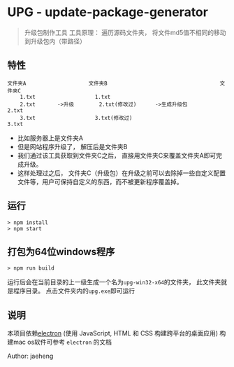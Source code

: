 # UPG - update-package-generator

> 升级包制作工具
> 工具原理： 遍历源码文件夹， 将文件md5值不相同的移动到升级包内（带路径）

## 特性
```
文件夹A					文件夹B									文件夹C
	1.txt 					1.txt
	2.txt 		->升级 		2.txt(修改过)		->生成升级包 		2.txt
	3.txt 					3.txt(修改过)							3.txt
```

- 比如服务器上是文件夹A
- 但是网站程序升级了， 解压后是文件夹B
- 我们通过该工具获取到文件夹C之后， 直接用文件夹C来覆盖文件夹A即可完成升级。
- 这样处理过之后， 文件夹C（升级包）在升级之前可以去除掉一些自定义配置文件等，用户可保持自定义的东西，而不被更新程序覆盖掉。

## 运行

```
> npm install
> npm start
```

## 打包为64位windows程序
```
> npm run build
```
运行后会在当前目录的上一级生成一个名为`upg-win32-x64`的文件夹， 此文件夹就是程序目录。 点击文件夹内的`upg.exe`即可运行

## 说明

本项目依赖[electron](https://electronjs.org/) (使用 JavaScript, HTML 和 CSS 构建跨平台的桌面应用)
构建mac os软件可参考 `electron` 的文档

Author: jaeheng